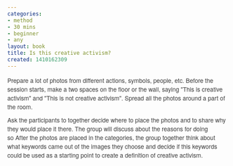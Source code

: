 ```yaml
---
categories:
- method
- 30 mins
- beginner
- any
layout: book
title: Is this creative activism?
created: 1410162309
---
```

<p style="margin: 0px 0px 10px; padding: 0px; border: 0px; font-family: 'Helvetica Neue', Helvetica, Arial, sans-serif; line-height: 20px; font-size: 13.63636302947998px; vertical-align: baseline; color: rgb(59, 59, 59);">Prepare a lot of<span style="font-size: 13.63636302947998px;">&nbsp;photos from different actions, symbols, people, etc. Before the session starts, make a two spaces on the floor or the wall, saying "This is creative activism" and "This is not creative activism". Spread all the photos around a part of the room.&nbsp;</span></p>
<p style="margin: 0px 0px 10px; padding: 0px; border: 0px; font-family: 'Helvetica Neue', Helvetica, Arial, sans-serif; line-height: 20px; font-size: 13.63636302947998px; vertical-align: baseline; color: rgb(59, 59, 59);"><span style="margin: 0px; padding: 0px; border: 0px; font-family: inherit; font-style: inherit; font-variant: inherit; font-weight: inherit; line-height: inherit; font-size: 13.63636302947998px; vertical-align: baseline;">Ask the participants to together decide where to place the photos and to share why they would place it there. The group will discuss about the reasons for doing so&nbsp;</span><span style="font-family: inherit; font-size: 13.63636302947998px; font-style: inherit; font-variant: inherit; font-weight: inherit; line-height: inherit;">After the photos are placed in the categories, the group together think about what keywords came out of the images they choose and decide if this keywords could be used as a starting point to create a definition of creative activism.</span></p>
<p style="margin: 0px 0px 10px; padding: 0px; border: 0px; font-family: 'Helvetica Neue', Helvetica, Arial, sans-serif; line-height: 20px; font-size: 13.63636302947998px; vertical-align: baseline; color: rgb(59, 59, 59);">&nbsp;</p>
